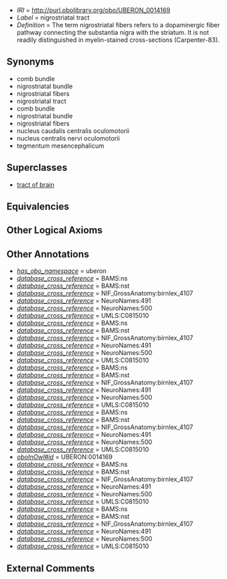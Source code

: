  * *IRI* = http://purl.obolibrary.org/obo/UBERON_0014169
 * *Label* = nigrostriatal tract
 * *Definition* = The term nigrostriatal fibers refers to a dopaminergic fiber pathway connecting the substantia nigra with the striatum. It is not readily distinguished in myelin-stained cross-sections (Carpenter-83).

## Synonyms

 * comb bundle
 * nigrostriatal bundle
 * nigrostriatal fibers
 * nigrostriatal tract
 * comb bundle
 * nigrostriatal bundle
 * nigrostriatal fibers
 * nucleus caudalis centralis oculomotorii
 * nucleus centralis nervi oculomotorii
 * tegmentum mesencephalicum

## Superclasses

 * [tract of brain](../../UBERON/02/UBERON_0007702.md)

## Equivalencies


## Other Logical Axioms


## Other Annotations

 * *[has_obo_namespace](../../ce/oboInOwl#hasOBONamespace.md)* = uberon
 * *[database_cross_reference](../../ef/oboInOwl#hasDbXref.md)* = BAMS:ns
 * *[database_cross_reference](../../ef/oboInOwl#hasDbXref.md)* = BAMS:nst
 * *[database_cross_reference](../../ef/oboInOwl#hasDbXref.md)* = NIF_GrossAnatomy:birnlex_4107
 * *[database_cross_reference](../../ef/oboInOwl#hasDbXref.md)* = NeuroNames:491
 * *[database_cross_reference](../../ef/oboInOwl#hasDbXref.md)* = NeuroNames:500
 * *[database_cross_reference](../../ef/oboInOwl#hasDbXref.md)* = UMLS:C0815010
 * *[database_cross_reference](../../ef/oboInOwl#hasDbXref.md)* = BAMS:ns
 * *[database_cross_reference](../../ef/oboInOwl#hasDbXref.md)* = BAMS:nst
 * *[database_cross_reference](../../ef/oboInOwl#hasDbXref.md)* = NIF_GrossAnatomy:birnlex_4107
 * *[database_cross_reference](../../ef/oboInOwl#hasDbXref.md)* = NeuroNames:491
 * *[database_cross_reference](../../ef/oboInOwl#hasDbXref.md)* = NeuroNames:500
 * *[database_cross_reference](../../ef/oboInOwl#hasDbXref.md)* = UMLS:C0815010
 * *[database_cross_reference](../../ef/oboInOwl#hasDbXref.md)* = BAMS:ns
 * *[database_cross_reference](../../ef/oboInOwl#hasDbXref.md)* = BAMS:nst
 * *[database_cross_reference](../../ef/oboInOwl#hasDbXref.md)* = NIF_GrossAnatomy:birnlex_4107
 * *[database_cross_reference](../../ef/oboInOwl#hasDbXref.md)* = NeuroNames:491
 * *[database_cross_reference](../../ef/oboInOwl#hasDbXref.md)* = NeuroNames:500
 * *[database_cross_reference](../../ef/oboInOwl#hasDbXref.md)* = UMLS:C0815010
 * *[database_cross_reference](../../ef/oboInOwl#hasDbXref.md)* = BAMS:ns
 * *[database_cross_reference](../../ef/oboInOwl#hasDbXref.md)* = BAMS:nst
 * *[database_cross_reference](../../ef/oboInOwl#hasDbXref.md)* = NIF_GrossAnatomy:birnlex_4107
 * *[database_cross_reference](../../ef/oboInOwl#hasDbXref.md)* = NeuroNames:491
 * *[database_cross_reference](../../ef/oboInOwl#hasDbXref.md)* = NeuroNames:500
 * *[database_cross_reference](../../ef/oboInOwl#hasDbXref.md)* = UMLS:C0815010
 * *[oboInOwl#id](../../id/oboInOwl#id.md)* = UBERON:0014169
 * *[database_cross_reference](../../ef/oboInOwl#hasDbXref.md)* = BAMS:ns
 * *[database_cross_reference](../../ef/oboInOwl#hasDbXref.md)* = BAMS:nst
 * *[database_cross_reference](../../ef/oboInOwl#hasDbXref.md)* = NIF_GrossAnatomy:birnlex_4107
 * *[database_cross_reference](../../ef/oboInOwl#hasDbXref.md)* = NeuroNames:491
 * *[database_cross_reference](../../ef/oboInOwl#hasDbXref.md)* = NeuroNames:500
 * *[database_cross_reference](../../ef/oboInOwl#hasDbXref.md)* = UMLS:C0815010
 * *[database_cross_reference](../../ef/oboInOwl#hasDbXref.md)* = BAMS:ns
 * *[database_cross_reference](../../ef/oboInOwl#hasDbXref.md)* = BAMS:nst
 * *[database_cross_reference](../../ef/oboInOwl#hasDbXref.md)* = NIF_GrossAnatomy:birnlex_4107
 * *[database_cross_reference](../../ef/oboInOwl#hasDbXref.md)* = NeuroNames:491
 * *[database_cross_reference](../../ef/oboInOwl#hasDbXref.md)* = NeuroNames:500
 * *[database_cross_reference](../../ef/oboInOwl#hasDbXref.md)* = UMLS:C0815010

## External Comments

